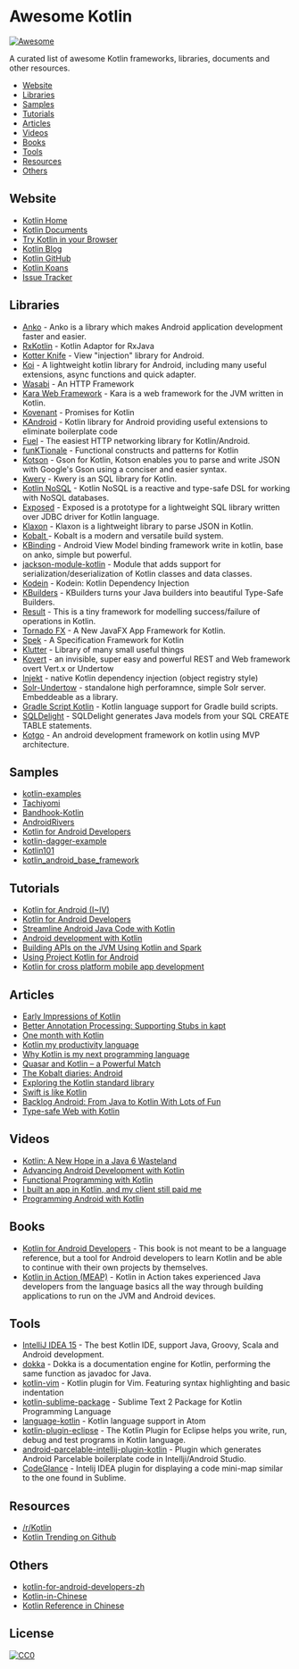 # Awesome Kotlin

[![Awesome](https://cdn.rawgit.com/sindresorhus/awesome/d7305f38d29fed78fa85652e3a63e154dd8e8829/media/badge.svg)](https://github.com/sindresorhus/awesome)

A curated list of awesome Kotlin frameworks, libraries, documents and other resources.

- [Website](#website)
- [Libraries](#libraries)
- [Samples](#samples)
- [Tutorials](#tutorials)
- [Articles](#articles)
- [Videos](#videos)
- [Books](#books)
- [Tools](#tools)
- [Resources](#resources)
- [Others](#others)

## Website

- [Kotlin Home](https://kotlinlang.org/)
- [Kotlin Documents](https://kotlinlang.org/docs/reference/)
- [Try Kotlin in your Browser](https://try.kotlinlang.org/)
- [Kotlin Blog](blog.jetbrains.com/kotlin)
- [Kotlin GitHub](https://github.com/JetBrains/kotlin)
- [Kotlin Koans](https://github.com/Kotlin/kotlin-koans)
- [Issue Tracker](https://youtrack.jetbrains.com/issues/KT)


## Libraries

- [Anko](https://github.com/Kotlin/anko) - Anko is a library which makes Android application development faster and easier. 
- [RxKotlin](https://github.com/ReactiveX/RxKotlin) - Kotlin Adaptor for RxJava
- [Kotter Knife](https://github.com/JakeWharton/kotterknife) - View "injection" library for Android.
- [Koi](https://github.com/mcxiaoke/kotlin-koi) - A lightweight kotlin library for Android, including many useful extensions, async functions and quick adapter.
- [Wasabi](https://github.com/hhariri/wasabi) - An HTTP Framework
- [Kara Web Framework](https://github.com/TinyMission/kara) - Kara is a web framework for the JVM written in Kotlin.
- [Kovenant](https://github.com/mplatvoet/kovenant) - Promises for Kotlin
- [KAndroid](https://github.com/pawegio/KAndroid) - Kotlin library for Android providing useful extensions to eliminate boilerplate code
- [Fuel](https://github.com/kittinunf/Fuel) - The easiest HTTP networking library for Kotlin/Android.
- [funKTionale](https://github.com/MarioAriasC/funKTionale) - Functional constructs and patterns for Kotlin
- [Kotson](https://github.com/SalomonBrys/Kotson) - Gson for Kotlin, Kotson enables you to parse and write JSON with Google's Gson using a conciser and easier syntax.
- [Kwery](https://github.com/andrewoma/kwery) - Kwery is an SQL library for Kotlin.
- [Kotlin NoSQL](https://github.com/cheptsov/kotlin-nosql) - Kotlin NoSQL is a reactive and type-safe DSL for working with NoSQL databases.
- [Exposed](https://github.com/JetBrains/Exposed) - Exposed is a prototype for a lightweight SQL library written over JDBC driver for Kotlin language. 
- [Klaxon](https://github.com/cbeust/klaxon) - Klaxon is a lightweight library to parse JSON in Kotlin.
- [Kobalt ](https://github.com/cbeust/kobalt) - Kobalt is a modern and versatile build system.
- [KBinding](https://github.com/BennyWang/KBinding) - Android View Model binding framework write in kotlin, base on anko, simple but powerful.
- [jackson-module-kotlin](https://github.com/FasterXML/jackson-module-kotlin) - Module that adds support for serialization/deserialization of Kotlin classes and data classes.
- [Kodein](https://github.com/SalomonBrys/Kodein) - Kodein: Kotlin Dependency Injection
- [KBuilders](https://github.com/Levelmoney/kbuilders) - KBuilders turns your Java builders into beautiful Type-Safe Builders.
- [Result](https://github.com/kittinunf/Result) - This is a tiny framework for modelling success/failure of operations in Kotlin.
- [Tornado FX](https://github.com/edvin/tornadofx) - A New JavaFX App Framework for Kotlin.  
- [Spek](http://jetbrains.github.io/spek) - A Specification Framework for Kotlin
- [Klutter](https://github.com/kohesive/klutter) - Library of many small useful things
- [Kovert](https://github.com/kohesive/kovert) - an invisible, super easy and powerful REST and Web framework overt Vert.x or Undertow
- [Injekt](https://github.com/kohesive/injekt) - native Kotlin dependency injection (object registry style)
- [Solr-Undertow](https://github.com/kohesive/solr-undertow) - standalone high perforamnce, simple Solr server. Embeddeable as a library.
- [Gradle Script Kotlin](https://github.com/gradle/gradle-script-kotlin) - Kotlin language support for Gradle build scripts.
- [SQLDelight](https://github.com/square/sqldelight) - SQLDelight generates Java models from your SQL CREATE TABLE statements.
- [Kotgo](https://github.com/nekocode/kotgo) - An android development framework on kotlin using MVP architecture.

## Samples

- [kotlin-examples](https://github.com/JetBrains/kotlin-examples)
- [Tachiyomi](https://github.com/inorichi/tachiyomi)
- [Bandhook-Kotlin](https://github.com/antoniolg/Bandhook-Kotlin)
- [AndroidRivers](https://github.com/dodyg/AndroidRivers)
- [Kotlin for Android Developers](https://github.com/antoniolg/Kotlin-for-Android-Developers)
- [kotlin-dagger-example](https://github.com/damianpetla/kotlin-dagger-example)
- [Kotlin101](https://github.com/dodyg/Kotlin101)
- [kotlin_android_base_framework](https://github.com/nekocode/kotlin_android_base_framework)


## Tutorials
- [Kotlin for Android (I~IV)](http://antonioleiva.com/kotlin/)
- [Kotlin for Android Developers](http://www.javaadvent.com/2015/12/kotlin-android.html)
- [Streamline Android Java Code with Kotlin](http://www.sitepoint.com/streamline-android-java-code-with-kotlin/)
- [Android development with Kotlin](http://inaka.net/blog/2016/01/15/android-development-with-kotlin/)
- [Building APIs on the JVM Using Kotlin and Spark](http://nordicapis.com/building-apis-on-the-jvm-using-kotlin-and-spark-part-1/)
- [Using Project Kotlin for Android](https://docs.google.com/document/d/1ReS3ep-hjxWA8kZi0YqDbEhCqTt29hG8P44aA9W0DM8/edit)
- [Kotlin for cross platform mobile app development](https://robovm.com/kotlin-for-cross-platform-mobile-app-development/)


## Articles
- [Early Impressions of Kotlin](http://natpryce.com/articles/000815.html)
- [Better Annotation Processing: Supporting Stubs in kapt](http://blog.jetbrains.com/kotlin/2015/06/better-annotation-processing-supporting-stubs-in-kapt/)
- [One month with Kotlin](https://medium.com/@ademar111190/one-month-with-kotlin-2d3d9bbd7840#.73d5en952)
- [Kotlin my productivity language](https://medium.com/@mplatvoet/kotlin-6a09afc655b9#.ut2k99bvl)
- [Why Kotlin is my next programming language](https://medium.com/@octskyward/why-kotlin-is-my-next-programming-language-c25c001e26e3#.sxlaz9821)
- [Quasar and Kotlin – a Powerful Match](http://blog.paralleluniverse.co/2015/06/04/quasar-kotlin/)
- [The Kobalt diaries: Android](http://beust.com/weblog/2015/11/04/the-kobalt-diaries-android/)
- [Exploring the Kotlin standard library](beust.com/weblog/2015/10/30/exploring-the-kotlin-standard-library/)
- [Swift is like Kotlin](http://nilhcem.github.io/swift-is-like-kotlin/)
- [Backlog Android: From Java to Kotlin With Lots of Fun](https://nulab-inc.com/blog/nulab/backlog-android-from-java-to-kotlin-with-lots-of-fun/)
- [Type-safe Web with Kotlin](https://jaxenter.com/type-safe-web-with-kotlin-106187.html)


## Videos
- [Kotlin: A New Hope in a Java 6 Wasteland](https://realm.io/news/droidcon-michael-pardo-kotlin/)
- [Advancing Android Development with Kotlin](https://realm.io/news/oredev-jake-wharton-kotlin-advancing-android-dev/)
- [Functional Programming with Kotlin](https://www.youtube.com/watch?v=AhA-Q7MOre0&feature=youtu.be)
- [I built an app in Kotlin, and my client still paid me](https://www.youtube.com/watch?v=d7BiXy3Qdt8&feature=youtu.be)
- [Programming Android with Kotlin](https://www.youtube.com/watch?v=011AL3Z6VmM&feature=youtu.be)


## Books

- [Kotlin for Android Developers](https://leanpub.com/kotlin-for-android-developers) - This book is not meant to be a language reference, but a tool for Android developers to learn Kotlin and be able to continue with their own projects by themselves.
- [Kotlin in Action (MEAP)](https://www.manning.com/books/kotlin-in-action) - Kotlin in Action takes experienced Java developers from the language basics all the way through building applications to run on the JVM and Android devices. 


## Tools
- [IntelliJ IDEA 15](https://www.jetbrains.com/idea/download/) - The best Kotlin IDE, support Java, Groovy, Scala and Android development.
- [dokka](https://github.com/Kotlin/dokka) - Dokka is a documentation engine for Kotlin, performing the same function as javadoc for Java. 
- [kotlin-vim](https://github.com/udalov/kotlin-vim) - Kotlin plugin for Vim. Featuring syntax highlighting and basic indentation
- [kotlin-sublime-package](https://github.com/vkostyukov/kotlin-sublime-package) - Sublime Text 2 Package for Kotlin Programming Language
- [language-kotlin](https://atom.io/packages/language-kotlin) - Kotlin language support in Atom
- [kotlin-plugin-eclipse](https://marketplace.eclipse.org/content/kotlin-plugin-eclipse) - The Kotlin Plugin for Eclipse helps you write, run, debug and test programs in Kotlin language. 
- [android-parcelable-intellij-plugin-kotlin](https://github.com/nekocode/android-parcelable-intellij-plugin-kotlin) - Plugin which generates Android Parcelable boilerplate code in Intellji/Android Studio.
- [CodeGlance](https://github.com/Vektah/CodeGlance) - Intelij IDEA plugin for displaying a code mini-map similar to the one found in Sublime.

## Resources
- [/r/Kotlin](https://www.reddit.com/r/Kotlin/)
- [Kotlin Trending on Github](https://github.com/trending?l=kotlin)

## Others
- [kotlin-for-android-developers-zh](https://github.com/wangjiegulu/kotlin-for-android-developers-zh/blob/master/SUMMARY.md)
- [Kotlin-in-Chinese](https://www.gitbook.com/book/huanglizhuo/kotlin-in-chinese/details)
- [Kotlin Reference in Chinese](http://www.jianshu.com/notebooks/2822252/latest)

## License

[![CC0](https://licensebuttons.net/p/zero/1.0/88x31.png)](http://creativecommons.org/publicdomain/zero/1.0/)
